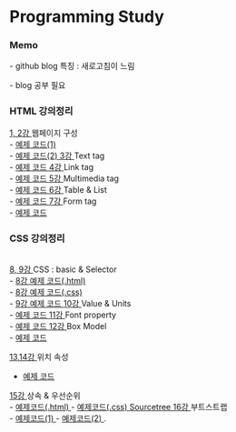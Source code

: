 # Programming Study

<h3> Memo</h3>

  <p>- github blog 특징 : 새로고침이 느림<br></p>
  <p>- blog 공부 필요<br></p>

<h3>
  <strong> HTML 강의정리 </strong><br>
</h3>

<a href="https://github.com/KSAhh/Study/blob/master/Study/1%2C2%20%EC%9B%B9%ED%8E%98%EC%9D%B4%EC%A7%80%20%EA%B5%AC%EC%84%B1.md">
  1, 2강
</a> 웹페이지 구성 <br>
- <a href="https://github.com/KSAhh/Study/blob/master/Study/%5BPrac%5D%20lesson2_1.html">
  예제 코드(1)
  </a> <br>
- <a href="https://github.com/KSAhh/Study/blob/master/Study/%5BPrac%5D%20lesson2_2.html">
  예제 코드(2)
  </a>

<a href="https://github.com/KSAhh/Study/blob/master/Study/3%20%ED%85%8D%EC%8A%A4%ED%8A%B8%20%ED%83%9C%EA%B7%B8.md">
  3강
</a> Text tag <br>
- <a href="https://github.com/KSAhh/Study/blob/master/Study/%5BPrac%5D%20lesson3.html">
  예제 코드
  </a>

<a href="https://github.com/KSAhh/Study/blob/master/Study/4%20%EB%A7%81%ED%81%AC%20%ED%83%9C%EA%B7%B8.md">
  4강
</a> Link tag <br>
- <a href="https://github.com/KSAhh/Study/blob/master/Study/%5BPrac%5D%20lesson4.html">
  예제 코드
  </a>

<a href="https://github.com/KSAhh/Study/blob/master/Study/5%20%EB%A9%80%ED%8B%B0%EB%AF%B8%EB%94%94%EC%96%B4%20%ED%83%9C%EA%B7%B8.md">
  5강
</a> Multimedia tag <br>
- <a href="https://github.com/KSAhh/Study/blob/master/Study/%5BPrac%5D%20lesson5.html">
  예제 코드
  </a>

<a href="https://github.com/KSAhh/Study/blob/master/Study/6%20%ED%85%8C%EC%9D%B4%EB%B8%94%20%26%20%EB%A6%AC%EC%8A%A4%ED%8A%B8.md">
  6강
</a> Table & List <br>
- <a href="https://github.com/KSAhh/Study/blob/master/Study/%5BPrac%5D%20lesson6.html">
  예제 코드
  </a>

<a href="https://github.com/KSAhh/Study/blob/master/Study/7%20%ED%8F%BC%20%ED%83%9C%EA%B7%B8(%EB%93%A3%EB%8A%94%EC%A4%91).md">
  7강
</a> Form tag <br>
- <a href="https://github.com/KSAhh/Study/blob/master/Study/%5BPrac%5D%20lesson7.html">
  예제 코드
  </a>

<br>

<h3>
  <strong> CSS 강의정리 </strong> <br>
</h3> <br>

<a href="https://github.com/KSAhh/Study/blob/master/Study/CSS.md">
  8, 9강
</a> CSS : basic & Selector <br>
- <a href="https://github.com/KSAhh/Study/blob/master/Study/%5BPrac%5D%20lesson8.html">
  8강 예제 코드(.html)
</a> <br>
- <a href="https://github.com/KSAhh/Study/blob/master/Study/%5BPrac%5D%20lesson8_test.css">
  8강 예제 코드(.css)
</a> <br>
- <a href="https://github.com/KSAhh/Study/blob/master/Study/%5BPrac%5D%20lesson9.html">
  9강 예제 코드
</a>

<a href="https://github.com/KSAhh/Study/blob/master/Study/10%20%EA%B0%92%20%26%20%EB%8B%A8%EC%9C%84.md">
  10강
</a> Value & Units <br>
- <a href="https://github.com/KSAhh/Study/blob/master/Study/%5BPrac%5D%20lesson10.html">
  예제 코드
  </a>

<a href="https://github.com/KSAhh/Study/blob/master/Study/11%20%ED%8F%B0%ED%8A%B8%20property.md">
  11강
</a> Font property <br>
- <a href="https://github.com/KSAhh/Study/blob/master/Study/%5BPrac%5D%20lesson11.html">
예제 코드
  </a>
  
<a href="https://github.com/KSAhh/Study/blob/master/Study/12%20%EB%B0%95%EC%8A%A4%EB%AA%A8%EB%8D%B8ing.md">
  12강
</a> Box Model <br>
- <a href="https://github.com/KSAhh/Study/blob/master/Study/%5BPrac%5D%20lesson12.html">
   예제 코드
  </a>
  
<a href="https://github.com/KSAhh/Study/blob/master/Study/13%2C14%20%EC%9C%84%EC%B9%98%20property.md"> 13,14강
</a> 위치 속성 <br>
- <a href="https://github.com/KSAhh/Study/blob/master/Study/%5BPrac%5D%20lesson14-1.html">
  예제 코드
  </a>
  
<a href="https://github.com/KSAhh/Study/blob/master/Study/15%20%EC%83%81%EC%86%8D%20%26%20%EC%9A%B0%EC%84%A0%EC%88%9C%EC%9C%84.md">
15강
</a> 상속 & 우선순위 <br>
- <a href="https://github.com/KSAhh/Study/blob/master/Study/%5BPrac%5D%20lesson15.html">
  예제코드(.html)
  </a>
- <a href="https://github.com/KSAhh/Study/blob/master/Study/%5BPrac%5D%20lesson15.css">
  예제코드(.css)
  </a>

<a href="https://github.com/KSAhh/Study/blob/master/Study/Sourcetree.md">
  Sourcetree
</a>

<a href="https://github.com/KSAhh/Study/blob/master/Study/16%20%EB%B6%80%ED%8A%B8%EC%8A%A4%ED%8A%B8%EB%9E%A9.md">
  16강
</a> 부트스트랩 <br>
- <a href="https://github.com/KSAhh/Study/blob/master/Study/%5BPrac%5D%20lesson16.html">
  예제코드(1)
  </a>
- <a href="https://github.com/KSAhh/Study/blob/master/Study/%5BPrac%5D%20lesson16-1.html">
  예제코드(2)
  </a>
.


